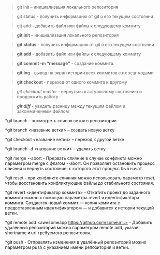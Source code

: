 >git init – инициализация локального репозитория

>git status - получить информацию от git о его текущем состоянии

>git add – добавить файл или файлы к следующему коммиту

> **git init** – инициализация локального репозитория

> **git status** - получить информацию от git о его текущем состоянии

> **git add** - добавить файл или файлы к следующему коммиту

> **git commit -m “message”** - создание коммита. 

> **git log** - вывод на экран истории всех коммитов с их хеш-кодами

> **git checkout** - переход от одного коммита к другому

> *git checkout master* - вернуться к актуальному состоянию и продолжить работу

> ***git diff*** - увидеть разницу между текущим файлом и закоммиченным файлом

*git branch - посмотреть список веток в репозитории

*git branch <название ветки> – создать новую ветку

*git checkout <название ветки> – переход к другой ветке

*git branch -d <название ветки> – удалить ветку

*git merge --abort - Прервать слияние в случае конфликта можно параметром merge с флагом --abort. Он позволяет остановить процесс слияния и вернуть состояние, с которого этот процесс был начат. 

*git reset - при конфликте слияния можно использовать параметр reset, чтобы восстановить конфликтующие файлы до стабильного состояния.

*git revert <идентификатор коммита> - Откатить проект до заданного коммита можно с помощью параметра revert и идентификатора коммита. Создастся новый коммит — копия коммита с предоставленным идентификатором — и добавится к истории текущей ветки.

*git remote add <awesomeapp https://github.com/someurl..> - Добавить удалённый репозиторий можно параметром remote add, указав shortname и url требуемого репозитория.

*git push <origin main> - Отправлять изменения в удалённый репозиторий можно параметром push с указанием имени репозитория и ветки.

